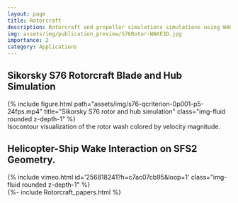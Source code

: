 ```yaml
---
layout: page
title: Rotorcraft
description: Rotorcraft and propellor simulations simulations using WAKE3D.
img: assets/img/publication_preview/S76Rotor-WAKE3D.jpg
importance: 2
category: Applications
---
```


<h2>Sikorsky S76 Rotorcraft Blade and Hub Simulation</h2>
<div class="row">
    <div class="col-sm mt-3 mt-md-0">
        {% include figure.html path="assets/img/s76-qcriterion-0p001-p5-24fps.mp4" title="Sikorsky S76 rotor and hub simulation" class="img-fluid rounded z-depth-1" %}
    </div>
</div>
<div class="caption">
    Isocontour visualization of the rotor wash colored by velocity magnitude.
</div>

<h2>Helicopter-Ship Wake Interaction on SFS2 Geometry.</h2>
<div class="row">
    <div class="col-sm mt-3 mt-md-0">
        {% include vimeo.html id='256818241?h=c7ac07cb95&loop=1' class="img-fluid rounded z-depth-1" %}
    </div>
</div>

<article>
    {%- include Rotorcraft_papers.html %}
</article>
